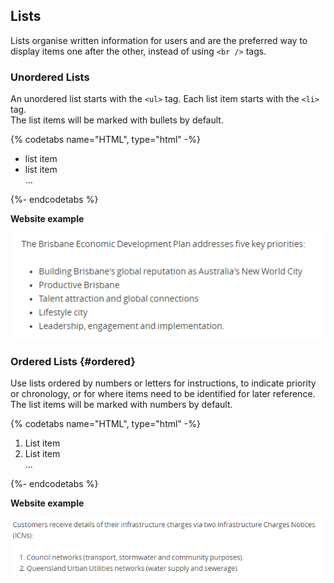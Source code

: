 ## Lists

Lists organise written information for users and are the preferred way to display items one after the other, instead of using `<br />` tags.

### Unordered Lists

An unordered list starts with the `<ul>` tag. Each list item starts with the `<li>` tag.  
The list items will be marked with bullets by default.

{% codetabs name="HTML", type="html" -%}
<ul>
  <li>list item</li>
  <li>list item</li>
  ...
</ul>
{%- endcodetabs %}

**Website example**

![](/assets/lists-unordered.PNG)

### Ordered Lists {#ordered}

Use lists ordered by numbers or letters for instructions, to indicate
 priority or chronology, or for where items need to be identified for later reference.
 The list items will be marked with numbers by default.

{% codetabs name="HTML", type="html" -%}
<ol>
  <li>List item</li>
  <li>List item</li>
  ...
</ol>
{%- endcodetabs %}

**Website example**

![](/assets/lists-ordered.PNG)
